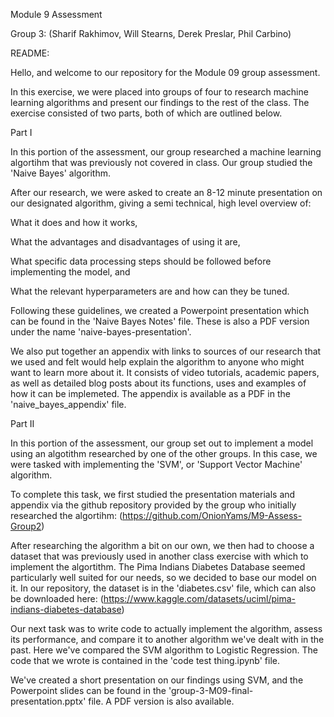 Module 9 Assessment

Group 3: (Sharif Rakhimov, Will Stearns, Derek Preslar, Phil Carbino)

README:

Hello, and welcome to our repository for the Module 09 group assessment.

In this exercise, we were placed into groups of four to research machine learning algorithms and present our findings to the rest of the class. The exercise consisted of two parts, both of which are outlined below.



Part I

In this portion of the assessment, our group researched a machine learning algortihm that was previously not covered in class. Our group studied the 'Naive Bayes' algorithm.

After our research, we were asked to create an 8-12 minute presentation on our designated algorithm, giving a semi technical, high level overview of:

What it does and how it works,

What the advantages and disadvantages of using it are,

What specific data processing steps should be followed before implementing the model, and

What the relevant hyperparameters are and how can they be tuned.

Following these guidelines, we created a Powerpoint presentation which can be found in the 'Naive Bayes Notes' file. These is also a PDF version under the name 'naive-bayes-presentation'.

We also put together an appendix with links to sources of our research that we used and felt would help explain the algorithm to anyone who might want to learn more about it. It consists of video tutorials, academic papers, as well as detailed blog posts about its functions, uses and examples of how it can be implemeted. The appendix is available as a PDF in the 'naive_bayes_appendix' file.



Part II

In this portion of the assessment, our group set out to implement a model using an algotithm researched by one of the other groups. In this case, we were tasked with implementing the 'SVM', or 'Support Vector Machine' algorithm.

To complete this task, we first studied the presentation materials and appendix via the github repository provided by the group who initially researched the algortihm:
(https://github.com/OnionYams/M9-Assess-Group2)

After researching the algorithm a bit on our own, we then had to choose a dataset that was previously used in another class exercise with which to implement the algortithm. The Pima Indians Diabetes Database seemed particularly well suited for our needs, so we decided to base our model on it. In our repository, the dataset is in the 'diabetes.csv' file, which can also be downloaded here:
(https://www.kaggle.com/datasets/uciml/pima-indians-diabetes-database)

Our next task was to write code to actually implement the algorithm, assess its performance, and compare it to another algorithm we've dealt with in the past. Here we've compared the SVM algorithm to Logistic Regression. The code that we wrote is contained in the 'code test thing.ipynb' file.

We've created a short presentation on our findings using SVM, and the Powerpoint slides can be found in the 'group-3-M09-final-presentation.pptx' file. A PDF version is also available.

